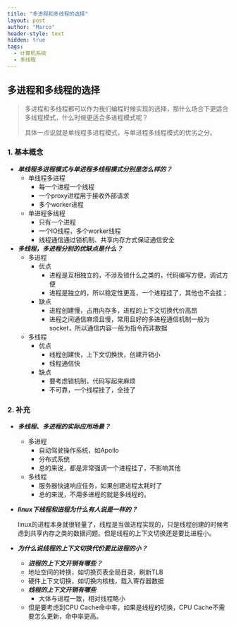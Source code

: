 ```yaml
---
title: "多进程和多线程的选择"
layout: post
author: "Marco"
header-style: text
hidden: true
tags:
  - 计算机系统
  - 多线程
---
```


## 多进程和多线程的选择

> 多进程和多线程都可以作为我们编程时候实现的选择，那什么场合下更适合多线程模式，什么时候更适合多进程模式呢？
>
> 具体一点说就是单线程多进程模式，与单进程多线程模式的优劣之分。

### 1. 基本概念

- ***单线程多进程模式与单进程多线程模式分别是怎么样的？***
  - 单线程多进程
    - 每一个进程一个线程
    - 一个proxy进程用于接收外部请求
    - 多个worker进程
  - 单进程多线程
    - 只有一个进程
    - 一个IO线程，多个worker线程
    - 线程通信通过锁机制、共享内存方式保证通信安全
- ***多线程，多进程分别的优缺点是什么？***
  - 多进程
    - 优点
      - 进程是互相独立的，不涉及锁什么之类的，代码编写方便，调试方便
      - 进程是独立的，所以稳定性更高，一个进程挂了，其他也不会挂；
    - 缺点
      - 进程创建慢，占用内存多，进程的上下文切换代价高昂
      - 进程之间通信麻烦且慢，常用且好的多进程通信机制一般为socket，所以通信内容一般为指令而非数据
  - 多线程
    - 优点
      - 线程创建快，上下文切换快，创建开销小
      - 线程通信快
    - 缺点
      - 要考虑锁机制，代码写起来麻烦
      - 不可靠，一个线程挂了，全挂了

### 2. 补充

- ***多线程、多进程的实际应用场景？***
  - 多进程
    - 自动驾驶操作系统，如Apollo
    - 分布式系统
    - 总的来说，都是非常强调一个进程挂了，不影响其他
  - 多线程
    - 服务器快速响应任务，如果创建进程太耗时了
    - 总的来说，不用多进程的就是多线程的。

- ***linux下线程和进程为什么有人说是一样的？***

  ​	linux的进程本身就很轻量了，线程是当做进程实现的，只是线程创建的时候考虑到共享内存之类的数据问题。但是线程的上下文切换还是要比进程小。

- ***为什么说线程的上下文切换代价要比进程的小？***
  -   ***进程的上下文开销有哪些？***
    - 地址空间的转换，如切换页表全局目录，刷新TLB
    - 硬件上下文切换，如切换内核栈，载入寄存器数据
  - ***线程的上下文开销有哪些***
    - 大体与进程一致，相对线程略小
  - 但是要考虑到CPU Cache命中率，如果是线程的切换，CPU Cache不需要怎么更新，命中率更高。



